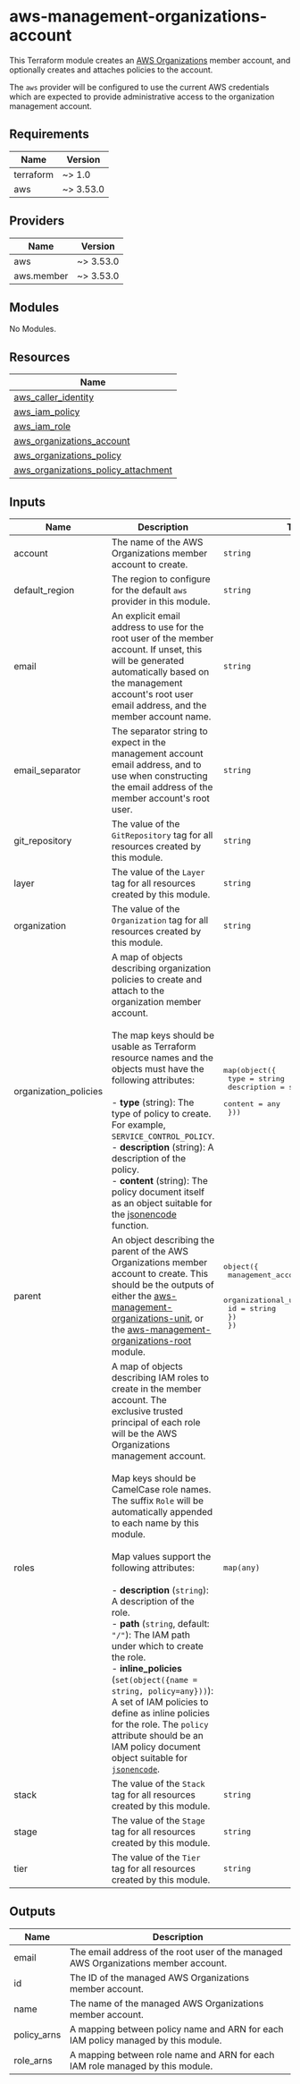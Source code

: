 # aws-management-organizations-account

This Terraform module creates an
[AWS Organizations](https://aws.amazon.com/organizations/)
member account, and optionally creates and attaches policies to the account.

The `aws` provider will be configured to use the current AWS credentials which
are expected to provide administrative access to the organization management
account.

<!--- BEGIN_TF_DOCS --->
## Requirements

| Name | Version |
|------|---------|
| terraform | ~> 1.0 |
| aws | ~> 3.53.0 |

## Providers

| Name | Version |
|------|---------|
| aws | ~> 3.53.0 |
| aws.member | ~> 3.53.0 |

## Modules

No Modules.

## Resources

| Name |
|------|
| [aws_caller_identity](https://registry.terraform.io/providers/hashicorp/aws/latest/docs/data-sources/caller_identity) |
| [aws_iam_policy](https://registry.terraform.io/providers/hashicorp/aws/latest/docs/resources/iam_policy) |
| [aws_iam_role](https://registry.terraform.io/providers/hashicorp/aws/latest/docs/resources/iam_role) |
| [aws_organizations_account](https://registry.terraform.io/providers/hashicorp/aws/latest/docs/resources/organizations_account) |
| [aws_organizations_policy](https://registry.terraform.io/providers/hashicorp/aws/latest/docs/resources/organizations_policy) |
| [aws_organizations_policy_attachment](https://registry.terraform.io/providers/hashicorp/aws/latest/docs/resources/organizations_policy_attachment) |

## Inputs

| Name | Description | Type | Default | Required |
|------|-------------|------|---------|:--------:|
| account | The name of the AWS Organizations member account to create. | `string` | n/a | yes |
| default\_region | The region to configure for the default `aws` provider in this module. | `string` | n/a | yes |
| email | An explicit email address to use for the root user of the member account. If unset, this will be generated automatically based on the management account's root user email address, and the member account name. | `string` | `""` | no |
| email\_separator | The separator string to expect in the management account email address, and to use when constructing the email address of the member account's root user. | `string` | `"+"` | no |
| git\_repository | The value of the `GitRepository` tag for all resources created by this module. | `string` | n/a | yes |
| layer | The value of the `Layer` tag for all resources created by this module. | `string` | n/a | yes |
| organization | The value of the `Organization` tag for all resources created by this module. | `string` | n/a | yes |
| organization\_policies | A map of objects describing organization policies to create and attach to the organization member account.<br><br>The map keys should be usable as Terraform resource names and the objects must have the following attributes:<br><br>- **type** (string): The type of policy to create. For example, `SERVICE_CONTROL_POLICY`.<br>- **description** (string): A description of the policy.<br>- **content** (string): The policy document itself as an object suitable for the [jsonencode](https://www.terraform.io/docs/language/functions/jsonencode.html) function. | <pre>map(object({<br>    type        = string<br>    description = string<br>    content     = any<br>  }))</pre> | `{}` | no |
| parent | An object describing the parent of the AWS Organizations member account to create. This should be the outputs of either the [aws-management-organizations-unit](../aws-management-organizations-unit), or the [aws-management-organizations-root](../aws-management-organizations-root) module. | <pre>object({<br>    management_account_email = string<br><br>    organizational_unit = object({<br>      id = string<br>    })<br>  })</pre> | n/a | yes |
| roles | A map of objects describing IAM roles to create in the member account. The<br>exclusive trusted principal of each role will be the AWS Organizations<br>management account.<br><br>Map keys should be CamelCase role names. The suffix `Role` will be automatically appended to each name by this module.<br><br>Map values support the following attributes:<br><br>- **description** (`string`): A description of the role.<br>- **path** (`string`, default: `"/"`): The IAM path under which to create the role.<br>- **inline\_policies** (`set(object({name = string, policy=any}))`): A set of IAM policies to define as inline policies for the role. The `policy` attribute should be an IAM policy document object suitable for [`jsonencode`](https://www.terraform.io/docs/language/functions/jsonencode.html). | `map(any)` | `{}` | no |
| stack | The value of the `Stack` tag for all resources created by this module. | `string` | n/a | yes |
| stage | The value of the `Stage` tag for all resources created by this module. | `string` | n/a | yes |
| tier | The value of the `Tier` tag for all resources created by this module. | `string` | n/a | yes |

## Outputs

| Name | Description |
|------|-------------|
| email | The email address of the root user of the managed AWS Organizations member account. |
| id | The ID of the managed AWS Organizations member account. |
| name | The name of the managed AWS Organizations member account. |
| policy\_arns | A mapping between policy name and ARN for each IAM policy managed by this module. |
| role\_arns | A mapping between role name and ARN for each IAM role managed by this module. |

<!--- END_TF_DOCS --->
